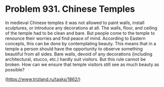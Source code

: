 # Problem 931. Chinese Temples

In medieval Chinese temples it was not allowed to paint walls, install sculptures, or introduce any decorations at all. The walls, floor, and ceiling of the temple had to be clean and bare. But people come to the temple to renounce their worries and find peace of mind. According to Eastern concepts, this can be done by contemplating beauty. This means that in a temple a person should have the opportunity to observe something beautiful from all sides. Bare walls, devoid of any decorations (including architectural, stucco, etc.) hardly suit visitors. But this rule cannot be broken. How can we ensure that temple visitors still see as much beauty as possible?

(https://www.trizland.ru/tasks/1862/)